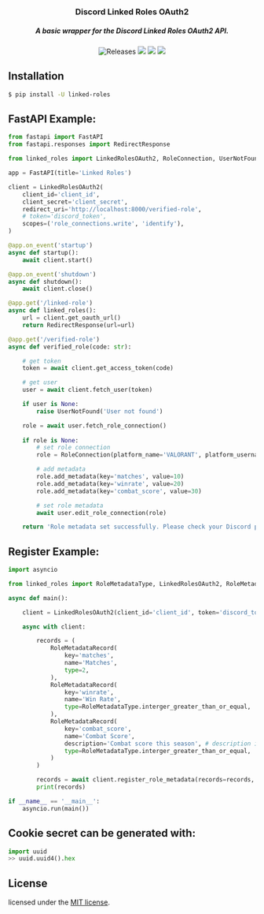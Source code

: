<h3 align="center">
	Discord Linked Roles OAuth2
</h3>
<h5 align="center">
  A basic wrapper for the Discord Linked Roles OAuth2 API.
</h5>

<p align="center">
    <img alt="Releases" src="https://img.shields.io/github/release/staciax/discord-linked-roles.svg?style=for-the-badge&logo=github&color=F2CDCD&logoColor=D9E0EE&labelColor=302D41"/></a>
	<a href="https://github.com/staciax/discord-linked-roles/stargazers"><img src="https://img.shields.io/github/stars/staciax/discord-linked-roles?colorA=363a4f&colorB=b7bdf8&style=for-the-badge"></a>
	<a href="https://github.com/staciax/discord-linked-roles/issues"><img src="https://img.shields.io/github/issues/staciax/discord-linked-roles?colorA=363a4f&colorB=f5a97f&style=for-the-badge"></a>
	<a href="https://github.com/staciax/discord-linked-roles/contributors"><img src="https://img.shields.io/github/contributors/staciax/discord-linked-roles?colorA=363a4f&colorB=a6da95&style=for-the-badge"></a>
</p>

<!-- https://github.com/catppuccin color style -->

## Installation
```sh
$ pip install -U linked-roles
```

## FastAPI Example:
```py
from fastapi import FastAPI
from fastapi.responses import RedirectResponse

from linked_roles import LinkedRolesOAuth2, RoleConnection, UserNotFound

app = FastAPI(title='Linked Roles')

client = LinkedRolesOAuth2(
    client_id='client_id',
    client_secret='client_secret',
    redirect_uri='http://localhost:8000/verified-role',
    # token='discord_token',
    scopes=('role_connections.write', 'identify'),
)

@app.on_event('startup')
async def startup():
    await client.start()

@app.on_event('shutdown')
async def shutdown():
    await client.close()

@app.get('/linked-role')
async def linked_roles():
    url = client.get_oauth_url()
    return RedirectResponse(url=url)

@app.get('/verified-role')
async def verified_role(code: str):

    # get token
    token = await client.get_access_token(code)

    # get user
    user = await client.fetch_user(token)

    if user is None:
        raise UserNotFound('User not found')

    role = await user.fetch_role_connection()
    
    if role is None:
        # set role connection
        role = RoleConnection(platform_name='VALORANT', platform_username=str(user))

        # add metadata
        role.add_metadata(key='matches', value=10)
        role.add_metadata(key='winrate', value=20)
        role.add_metadata(key='combat_score', value=30)

        # set role metadata
        await user.edit_role_connection(role)

    return 'Role metadata set successfully. Please check your Discord profile.'
```

## Register Example:
```py
import asyncio

from linked_roles import RoleMetadataType, LinkedRolesOAuth2, RoleMetadataRecord

async def main():

    client = LinkedRolesOAuth2(client_id='client_id', token='discord_token')

    async with client:

        records = (
            RoleMetadataRecord(
                key='matches',
                name='Matches',
                type=2,
            ),
            RoleMetadataRecord(
                key='winrate',
                name='Win Rate',
                type=RoleMetadataType.interger_greater_than_or_equal,  # Union Between int and RoleMetadataType
            ),
            RoleMetadataRecord(
                key='combat_score',
                name='Combat Score',
                description='Combat score this season', # description is optional (default: '...')
                type=RoleMetadataType.interger_greater_than_or_equal,
            )
        )

        records = await client.register_role_metadata(records=records, force=True)
        print(records)

if __name__ == '__main__':
    asyncio.run(main())

```

## Cookie secret can be generated with:
```py
import uuid
>> uuid.uuid4().hex
```
<!--
## More Examples:
- fastapi more examples: [examples](examples)
## TODO:
- [ ] more examples
- [ ] documentation
- [ ] database support (postgresql, sqlite, etc.) ?
- [ ] localizations support
-->

<!-- code style, inspiration is discord.py -->

## License
licensed under the [MIT license](LICENSE).
